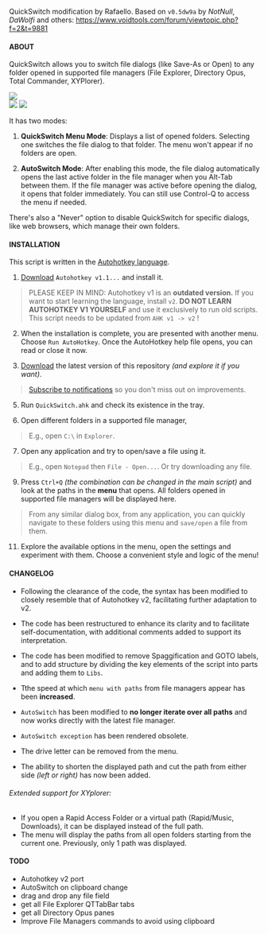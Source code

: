 QuickSwitch modification by Rafaello. Based on `v0.5dw9a` by *NotNull*, *DaWolfi* and others: https://www.voidtools.com/forum/viewtopic.php?f=2&t=9881

#### ABOUT

QuickSwitch allows you to switch file dialogs (like Save-As or Open) to any folder opened in supported file managers (File Explorer, Directory Opus, Total Commander, XYPlorer). 

![](https://github.com/JoyHak/QuickSwitch-/blob/main/Images/(3).png)	
![](https://github.com/JoyHak/QuickSwitch-/blob/main/Images/(4).png)
![](https://github.com/JoyHak/QuickSwitch-/blob/main/Images/(5).png)

It has two modes:

1. **QuickSwitch Menu Mode**: Displays a list of opened folders. Selecting one switches the file dialog to that folder. The menu won't appear if no folders are open.

2. **AutoSwitch Mode**: After enabling this mode, the file dialog automatically opens the last active folder in the file manager when you Alt-Tab between them. If the file manager was active before opening the dialog, it opens that folder immediately. You can still use Control-Q to access the menu if needed.

There's also a "Never" option to disable QuickSwitch for specific dialogs, like web browsers, which manage their own folders.

#### INSTALLATION
This script is written in the [Autohotkey language](https://www.autohotkey.com/download/). 

1. [Download](https://www.autohotkey.com/download/) `Autohotkey v1.1...` and install it. 

> PLEASE KEEP IN MIND: Autohotkey v1 is an **outdated version.** If you want to start learning the language, install `v2`. **DO NOT LEARN AUTOHOTKEY V1 YOURSELF** and use it exclusively to run old scripts. This script needs to be updated from `AHK v1 -> v2` !

2. When the installation is complete, you are presented with another menu. Choose `Run AutoHotkey`.
Once the AutoHotkey help file opens, you can read or close it now. 

3. [Download](https://github.com/JoyHak/QuickSwitch/releases) the latest version of this repository *(and explore it if you want)*.
> [Subscribe to notifications](https://docs.github.com/en/account-and-profile/managing-subscriptions-and-notifications-on-github/setting-up-notifications/about-notifications#notifications-and-subscriptions) so you don't miss out on improvements.

5. Run `QuickSwitch.ahk` and check its existence in the tray.

6. Open different folders in a supported file manager,
> E.g., open `C:\` in `Explorer`.

7. Open any application and try to open/save a file using it.
> E.g., open `Notepad` then `File - Open...`. Or try downloading any file.

9. Press `Ctrl+Q` *(the combination can be changed in the main script)* and look at the paths in the **menu** that opens. All folders opened in supported file managers will be displayed here.
> From any similar dialog box, from any application, you can quickly navigate to these folders using this menu and `save/open` a file from them.

11. Explore the available options in the menu, open the settings and experiment with them. Choose a convenient style and logic of the menu!

#### CHANGELOG

- Following the clearance of the code, the syntax has been modified to closely resemble that of Autohotkey v2, facilitating further adaptation to v2.

- The code has been restructured to enhance its clarity and to facilitate self-documentation, with additional comments added to support its interpretation.

- The code has been modified to remove Spaggification and GOTO labels, and to add structure by dividing the key elements of the script into parts and adding them to `Libs`.

- Tthe speed at which `menu with paths` from file managers appear has been **increased**.

- `AutoSwitch` has been modified to **no longer iterate over all paths** and now works directly with the latest file manager.

- `AutoSwitch exception` has been rendered obsolete.

- The drive letter can be removed from the menu.

- The ability to shorten the displayed path and cut the path from either side *(left or right)* has now been added.

###### Extended support for XYplorer:
  
- If you open a Rapid Access Folder or a virtual path (Rapid/Music, Downloads), it can be displayed instead of the full path.
- The menu will display the paths from all open folders starting from the current one. Previously, only 1 path was displayed.
    ​		

#### TODO

- Autohotkey v2 port
- AutoSwitch on clipboard change
- drag and drop any file field
- get all File Explorer QTTabBar tabs
- get all Directory Opus panes
- Improve File Managers commands to avoid using clipboard

